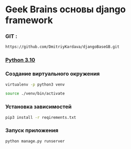 # Geek Brains основы django framework 


### GIT :
```sh
https://github.com/DmitriyKardava/djangoBaseGB.git
```

### [Python 3.10](https://www.python.org)

### Создание виртуального окружения
```sh
virtualenv -p python3 venv

source ./venv/bin/activate
```

### Установка зависимостей
```sh
pip3 install -r reqirements.txt
```
### Запуск приложения
```sh
python manage.py runserver
```
